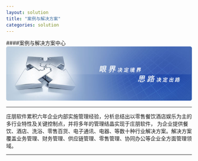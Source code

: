 ```yaml
---
layout: solution
title: "案例与解决方案"
categories: solution
---
```

####案例与解决方案中心
![百度头条](/static/images/fangan01.jpg)
<hr/>
庄朋软件累积六年企业内部实施管理经验，分析总结出以零售餐饮酒店娱乐为主的多行业特性及关键控制点，并将多年的管理结晶实现于庄朋软件，
为企业提供餐饮、酒店、洗浴、零售百货、电子通讯、电器、等数十种行业解决方案。解决方案覆盖业务管理、财务管理、供应链管理、零售管理、协同办公等企业全方面管理领域。
<hr/>

	
	
